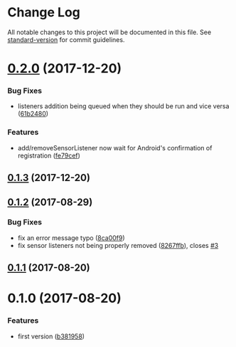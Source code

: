 # Change Log

All notable changes to this project will be documented in this file. See [standard-version](https://github.com/conventional-changelog/standard-version) for commit guidelines.

<a name="0.2.0"></a>
# [0.2.0](https://github.com/QuentinRoy/cordova-plugin-android-sensor-listeners/compare/v0.1.3...v0.2.0) (2017-12-20)


### Bug Fixes

* listeners addition being queued when they should be run and vice versa ([61b2480](https://github.com/QuentinRoy/cordova-plugin-android-sensor-listeners/commit/61b2480))


### Features

* add/removeSensorListener now wait for Android's confirmation of registration ([fe79cef](https://github.com/QuentinRoy/cordova-plugin-android-sensor-listeners/commit/fe79cef))



<a name="0.1.3"></a>
## [0.1.3](https://github.com/QuentinRoy/cordova-plugin-android-sensor-listeners/compare/v0.1.2...v0.1.3) (2017-12-20)



<a name="0.1.2"></a>
## [0.1.2](https://github.com/QuentinRoy/cordova-plugin-android-sensor-listeners/compare/v0.1.1...v0.1.2) (2017-08-29)


### Bug Fixes

* fix an error message typo ([8ca00f9](https://github.com/QuentinRoy/cordova-plugin-android-sensor-listeners/commit/8ca00f9))
* fix sensor listeners not being properly removed ([8267ffb](https://github.com/QuentinRoy/cordova-plugin-android-sensor-listeners/commit/8267ffb)), closes [#3](https://github.com/QuentinRoy/cordova-plugin-android-sensor-listeners/issues/3)



<a name="0.1.1"></a>
## [0.1.1](https://github.com/QuentinRoy/cordova-plugin-android-sensor-listeners/compare/v0.1.0...v0.1.1) (2017-08-20)



<a name="0.1.0"></a>
# 0.1.0 (2017-08-20)


### Features

* first version ([b381958](https://github.com/QuentinRoy/cordova-plugin-android-sensor-listeners/commit/b381958))

